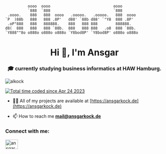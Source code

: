 ```                                                 
          oooo  oooo                            oooo       
          `888  `888                            `888       
 .oooo.    888   888  oooo   .ooooo.   .ooooo.   888  oooo 
`P  )88b   888   888 .8P'   d88' `88b d88' `"Y8  888 .8P'  
 .oP"888   888   888888.    888   888 888        888888.   
d8(  888   888   888 `88b.  888   888 888   .o8  888 `88b. 
`Y888""8o o888o o888o o888o `Y8bod8P' `Y8bod8P' o888o o888o  
```

<h1 align="center">Hi 👋, I'm Ansgar</h1>
<h3 align="center">🎓 currently studying business informatics at HAW Hamburg.</h3>

<p align="left"> <img src="https://komarev.com/ghpvc/?username=alkock&label=Profile%20views&color=0e75b6&style=flat" alt="alkock" /> </p>
<a href="https://wakatime.com/@82f59d9d-c69d-4085-b5dd-2b1505e6bde8"><img src="https://wakatime.com/badge/user/82f59d9d-c69d-4085-b5dd-2b1505e6bde8.svg" alt="Total time coded since Apr 24 2023" /></a>

- 👨‍💻 All of my projects are available at [https://ansgarkock.de](https://ansgarkock.de)

- 📫 How to reach me **mail@ansgarkock.de**

<h3 align="left">Connect with me:</h3>
<p align="left">
<a href="https://linkedin.com/in/ansgarkock" target="blank"><img align="center" src="https://raw.githubusercontent.com/rahuldkjain/github-profile-readme-generator/master/src/images/icons/Social/linked-in-alt.svg" alt="ansgarkock" height="30" width="40" /></a>
</p>
